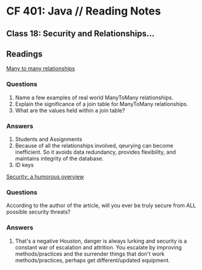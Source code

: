# CF 401: Java // Reading Notes

## Class 18: Security and Relationships...

## Readings

[Many to many relationships](https://www.baeldung.com/hibernate-many-to-many)

### Questions

1. Name a few examples of real world ManyToMany relationships.
2. Explain the significance of a join table for ManyToMany relationships.
3. What are the values held within a join table?

### Answers

1. Students and Assignments
2. Because of all the relationships involved, qeurying can become inefficient. So it avoids data redundancy, provides flexibility, and maintains integrity of the database. 
3. ID keys

[Security: a humorous overview](http://scholar.harvard.edu/files/mickens/files/thisworldofours.pdf)

### Questions

According to the author of the article, will you ever be truly secure from ALL possible security threats?

### Answers

1. That's a negative Houston, danger is always lurking and security is a constant war of escalation and attrition. You escalate by improving methods/practices and the surrender things that don't work methods/practices, perhaps get different/updated equipment.
